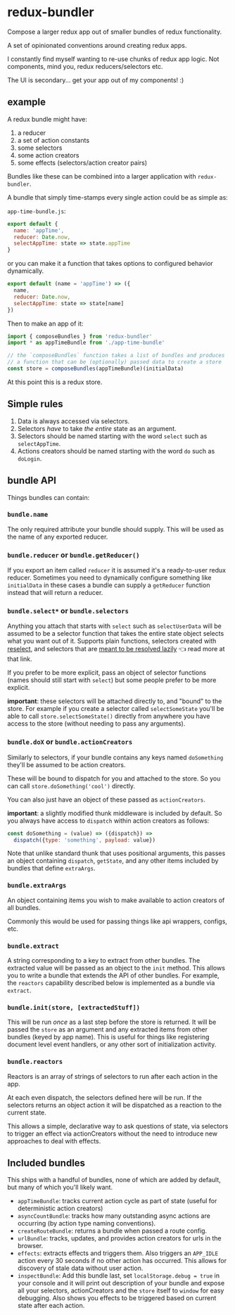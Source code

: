 # redux-bundler

Compose a larger redux app out of smaller bundles of redux functionality.

A set of opinionated conventions around creating redux apps.

I constantly find myself wanting to re-use chunks of redux app logic. Not components, mind you, redux reducers/selectors etc.

The UI is secondary... get your app out of my components! :)

## example

A redux bundle might have:

1. a reducer
2. a set of action constants
3. some selectors
4. some action creators
5. some effects (selectors/action creator pairs)

Bundles like these can be combined into a larger application with `redux-bundler`.

A bundle that simply time-stamps every single action could be as simple as:

`app-time-bundle.js`:

```js
export default {
  name: 'appTime',
  reducer: Date.now,
  selectAppTime: state => state.appTime
}
```

or you can make it a function that takes options to configured behavior dynamically.

```js
export default (name = 'appTime') => ({
  name,
  reducer: Date.now,
  selectAppTime: state => state[name]
})
```

Then to make an app of it:

```js
import { composeBundles } from 'redux-bundler'
import * as appTimeBundle from './app-time-bundle'

// the `composeBundles` function takes a list of bundles and produces
// a function that can be (optionally) passed data to create a store
const store = composeBundles(appTimeBundle)(initialData)
```

At this point this is a redux store.

## Simple rules

1. Data is always accessed via selectors.
2. Selectors *have* to take *the entire* state as an argument.
3. Selectors should be named starting with the word `select` such as `selectAppTime`.
4. Actions creators should be named starting with the word `do` such as `doLogin`.


## bundle API

Things bundles can contain:

### `bundle.name`

The only required attribute your bundle should supply. This will be used as the name of any exported reducer.

### `bundle.reducer` or `bundle.getReducer()`

If you export an item called `reducer` it is assumed it's a ready-to-user redux reducer. Sometimes you need to dynamically configure something like `initialData` in these cases a bundle can supply a `getReducer` function instead that will return a reducer.

### `bundle.select*` or `bundle.selectors`

Anything you attach that starts with `select` such as `selectUserData` will be assumed to be a selector function that takes the entire state object selects what you want out of it. Supports plain functions, selectors created with [reselect](https://github.com/reactjs/reselect), and selectors that are [meant to be resolved lazily](https://github.com/HenrikJoreteg/create-selector) :point_left: read more at that link.

If you prefer to be more explicit, pass an object of selector functions (names should still start with `select`) but some people prefer to be more explicit.

**important**: these selectors will be attached directly to, and "bound" to the store. For example if you create a selector called `selectSomeState` you'll be able to call `store.selectSomeState()` directly from anywhere you have access to the store (without needing to pass any arguments).

### `bundle.doX` or `bundle.actionCreators`

Similarly to selectors, if your bundle contains any keys named `doSomething` they'll be assumed to be action creators.

These will be bound to dispatch for you and attached to the store. So you can call `store.doSomething('cool')` directly.

You can also just have an object of these passed as `actionCreators`.

**important**: a slightly modified thunk middleware is included by default. So you always have access to `dispatch` within action creators as follows:

```js
const doSomething = (value) => ({dispatch}) =>
  dispatch({type: 'something', payload: value})
```

Note that unlike standard thunk that uses positional arguments, this passes an object containing `dispatch`, `getState`, and any other items included by bundles that define `extraArgs`.

### `bundle.extraArgs`

An object containing items you wish to make available to action creators of all bundles.

Commonly this would be used for passing things like api wrappers, configs, etc.

### `bundle.extract`

A string corresponding to a key to extract from other bundles. The extracted value will be passed as an object to the `init` method. This allows you to write a bundle that extends the API of other bundles. For example, the `reactors` capability described below is implemented as a bundle via `extract`.

### `bundle.init(store, [extractedStuff])`

This will be run *once* as a last step before the store is returned. It will be passed the `store` as an argument and any extracted items from other bundles (keyed by app name). This is useful for things like registering document level event handlers, or any other sort of initialization activity.

###  `bundle.reactors`

Reactors is an array of strings of selectors to run after each action in the app.

At each even dispatch, the selectors defined here will be run. If the selectors returns an object action it will be dispatched as a reaction to the current state.

This allows a simple, declarative way to ask questions of state, via selectors to trigger an effect via actionCreators without the need to introduce new approaches to deal with effects.

## Included bundles

This ships with a handful of bundles, none of which are added by default, but many of which you'll likely want.

- `appTimeBundle`: tracks current action cycle as part of state (useful for deterministic action creators)
- `asyncCountBundle`: tracks how many outstanding async actions are occurring (by action type naming conventions).
- `createRouteBundle`: returns a bundle when passed a route config.
- `urlBundle`: tracks, updates, and provides action creators for urls in the browser.
- `effects`: extracts effects and triggers them. Also triggers an `APP_IDLE` action every 30 seconds if no other action has occurred. This allows for discovery of stale data without user action.
- `inspectBundle`: Add this bundle last, set `localStorage.debug = true` in your console and it will print out description of your bundle and expose all your selectors, actionCreators and the `store` itself to `window` for easy debugging. Also shows you effects to be triggered based on current state after each action.
